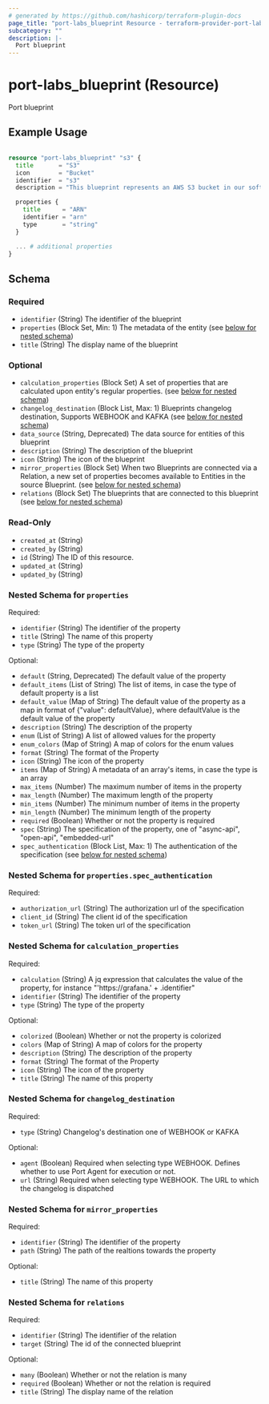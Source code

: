 ```yaml
---
# generated by https://github.com/hashicorp/terraform-plugin-docs
page_title: "port-labs_blueprint Resource - terraform-provider-port-labs"
subcategory: ""
description: |-
  Port blueprint
---
```


# port-labs_blueprint (Resource)

Port blueprint

## Example Usage
```terraform

resource "port-labs_blueprint" "s3" {
  title       = "S3"
  icon        = "Bucket"
  identifier  = "s3"
  description = "This blueprint represents an AWS S3 bucket in our software catalog"

  properties {
    title      = "ARN"
    identifier = "arn"
    type       = "string"
  }

  ... # additional properties
}

```

<!-- schema generated by tfplugindocs -->

## Schema

### Required

- `identifier` (String) The identifier of the blueprint
- `properties` (Block Set, Min: 1) The metadata of the entity (see [below for nested schema](#nestedblock--properties))
- `title` (String) The display name of the blueprint

### Optional

- `calculation_properties` (Block Set) A set of properties that are calculated upon entity's regular properties. (see [below for nested schema](#nestedblock--calculation_properties))
- `changelog_destination` (Block List, Max: 1) Blueprints changelog destination, Supports WEBHOOK and KAFKA (see [below for nested schema](#nestedblock--changelog_destination))
- `data_source` (String, Deprecated) The data source for entities of this blueprint
- `description` (String) The description of the blueprint
- `icon` (String) The icon of the blueprint
- `mirror_properties` (Block Set) When two Blueprints are connected via a Relation, a new set of properties becomes available to Entities in the source Blueprint. (see [below for nested schema](#nestedblock--mirror_properties))
- `relations` (Block Set) The blueprints that are connected to this blueprint (see [below for nested schema](#nestedblock--relations))

### Read-Only

- `created_at` (String)
- `created_by` (String)
- `id` (String) The ID of this resource.
- `updated_at` (String)
- `updated_by` (String)

<a id="nestedblock--properties"></a>

### Nested Schema for `properties`

Required:

- `identifier` (String) The identifier of the property
- `title` (String) The name of this property
- `type` (String) The type of the property

Optional:

- `default` (String, Deprecated) The default value of the property
- `default_items` (List of String) The list of items, in case the type of default property is a list
- `default_value` (Map of String) The default value of the property as a map in format of {"value": defaultValue}, where defaultValue is the default value of the property
- `description` (String) The description of the property
- `enum` (List of String) A list of allowed values for the property
- `enum_colors` (Map of String) A map of colors for the enum values
- `format` (String) The format of the Property
- `icon` (String) The icon of the property
- `items` (Map of String) A metadata of an array's items, in case the type is an array
- `max_items` (Number) The maximum number of items in the property
- `max_length` (Number) The maximum length of the property
- `min_items` (Number) The minimum number of items in the property
- `min_length` (Number) The minimum length of the property
- `required` (Boolean) Whether or not the property is required
- `spec` (String) The specification of the property, one of "async-api", "open-api", "embedded-url"
- `spec_authentication` (Block List, Max: 1) The authentication of the specification (see [below for nested schema](#nestedblock--properties--spec_authentication))

<a id="nestedblock--properties--spec_authentication"></a>

### Nested Schema for `properties.spec_authentication`

Required:

- `authorization_url` (String) The authorization url of the specification
- `client_id` (String) The client id of the specification
- `token_url` (String) The token url of the specification

<a id="nestedblock--calculation_properties"></a>

### Nested Schema for `calculation_properties`

Required:

- `calculation` (String) A jq expression that calculates the value of the property, for instance "'https://grafana.' + .identifier"
- `identifier` (String) The identifier of the property
- `type` (String) The type of the property

Optional:

- `colorized` (Boolean) Whether or not the property is colorized
- `colors` (Map of String) A map of colors for the property
- `description` (String) The description of the property
- `format` (String) The format of the Property
- `icon` (String) The icon of the property
- `title` (String) The name of this property

<a id="nestedblock--changelog_destination"></a>

### Nested Schema for `changelog_destination`

Required:

- `type` (String) Changelog's destination one of WEBHOOK or KAFKA

Optional:

- `agent` (Boolean) Required when selecting type WEBHOOK. Defines whether to use Port Agent for execution or not.
- `url` (String) Required when selecting type WEBHOOK. The URL to which the changelog is dispatched

<a id="nestedblock--mirror_properties"></a>

### Nested Schema for `mirror_properties`

Required:

- `identifier` (String) The identifier of the property
- `path` (String) The path of the realtions towards the property

Optional:

- `title` (String) The name of this property

<a id="nestedblock--relations"></a>

### Nested Schema for `relations`

Required:

- `identifier` (String) The identifier of the relation
- `target` (String) The id of the connected blueprint

Optional:

- `many` (Boolean) Whether or not the relation is many
- `required` (Boolean) Whether or not the relation is required
- `title` (String) The display name of the relation

